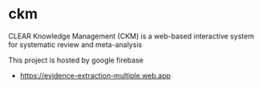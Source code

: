 # ckm
CLEAR Knowledge Management (CKM) is a web-based interactive system for systematic review and meta-analysis

This project is hosted by google firebase

- https://evidence-extraction-multiple.web.app
